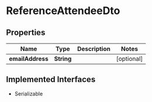 

# ReferenceAttendeeDto


## Properties

Name | Type | Description | Notes
------------ | ------------- | ------------- | -------------
**emailAddress** | **String** |  |  [optional]


## Implemented Interfaces

* Serializable


